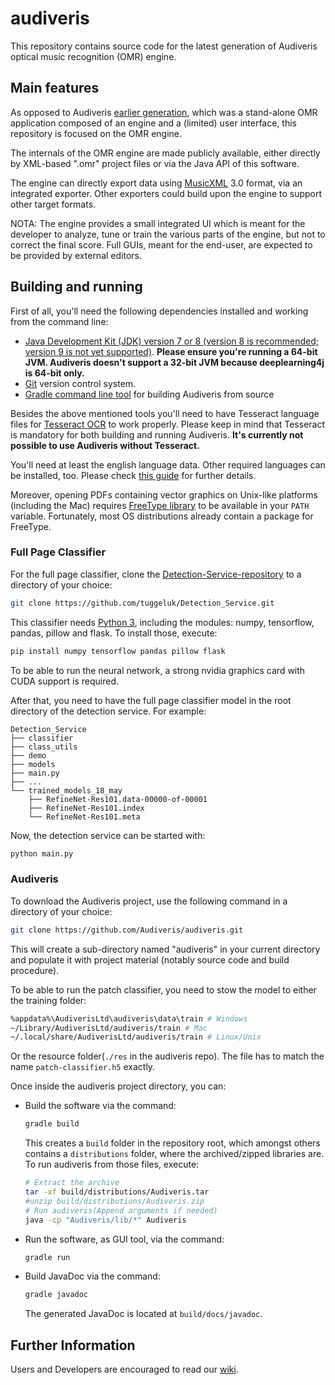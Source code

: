 # audiveris

This repository contains source code for the latest generation of Audiveris optical
music recognition (OMR) engine.

## Main features

As opposed to Audiveris [earlier generation][audiveris-eg], which was a stand-alone OMR application composed
of an engine and a (limited) user interface, this repository is focused on the OMR engine.

The internals of the OMR engine are made publicly available, either directly by XML-based ".omr" 
project files or via the Java API of this software.

The engine can directly export data using [MusicXML][musicxml] 3.0 format, via an integrated exporter.
Other exporters could build upon the engine to support other target formats.

NOTA: The engine provides a small integrated UI which is meant for the developer to analyze, 
tune or train the various parts of the engine, but not to correct the final score.
Full GUIs, meant for the end-user, are expected to be provided by external editors.

## Building and running

First of all, you'll need the following dependencies installed and working from
the command line:

+ [Java Development Kit (JDK) version 7 or 8 (version 8 is recommended; version 9 is not yet supported)][java].
  **Please ensure you're running a 64-bit JVM. Audiveris doesn't support a 32-bit
  JVM because deeplearning4j is 64-bit only.**
+ [Git](https://git-scm.com) version control system.
+ [Gradle command line tool](https://gradle.org) for building Audiveris from source

Besides the above mentioned tools you'll need to have Tesseract language files for
[Tesseract OCR][tesseract] to work properly. Please keep in mind that Tesseract is mandatory
for both building and running Audiveris. __It's currently not possible to use
Audiveris without Tesseract.__

You'll need at least the english language data. Other required languages can be
installed, too. Please check [this guide][tesseract-wiki] for further details.

Moreover, opening PDFs containing vector graphics on Unix-like platforms
(including the Mac) requires [FreeType library][freetype] to be available in your `PATH` variable.
Fortunately, most OS distributions already contain a package for FreeType.

### Full Page Classifier

For the full page classifier, clone the [Detection-Service-repository][detection-service] to a directory of your choice:

```sh
git clone https://github.com/tuggeluk/Detection_Service.git
``` 

This classifier needs [Python 3][python], including the modules: numpy, tensorflow, pandas, pillow and flask. To install those, execute:

```sh
pip install numpy tensorflow pandas pillow flask
```

To be able to run the neural network, a strong nvidia graphics card with CUDA support is required.

After that, you need to have the full page classifier model in the root directory of the detection service. For example:

```
Detection_Service
├── classifier
├── class_utils
├── demo
├── models
├── main.py
├── ...
└── trained_models_18_may
    ├── RefineNet-Res101.data-00000-of-00001
    ├── RefineNet-Res101.index
    └── RefineNet-Res101.meta
```

Now, the detection service can be started with:

```py
python main.py
```

### Audiveris

To download the Audiveris project, use the following command in a directory of your choice:

```sh
git clone https://github.com/Audiveris/audiveris.git
``` 

This will create a sub-directory named "audiveris" in your current directory and populate it with
project material (notably source code and build procedure).

To be able to run the patch classifier, you need to stow the model to either the training folder:
```sh
%appdata%\AudiverisLtd\audiveris\data\train # Windows
~/Library/AudiverisLtd/audiveris/train # Mac
~/.local/share/AudiverisLtd/audiveris/train # Linux/Unix
```

Or the resource folder(`./res` in the audiveris repo). The file has to match the name `patch-classifier.h5` exactly.

Once inside the audiveris project directory, you can:

* Build the software via the command:

    ```sh
    gradle build
    ```
    
    This creates a `build` folder in the repository root, which amongst others contains a `distributions` folder, where the archived/zipped libraries are. To run audiveris from those files, execute:
    
    ```sh
    # Extract the archive
    tar -xf build/distributions/Audiveris.tar
    #unzip build/distributions/Audiveris.zip
    # Run audiveris(Append arguments if needed)
    java -cp "Audiveris/lib/*" Audiveris
    ```

* Run the software, as GUI tool, via the command:

    ```sh
    gradle run
    ```
    
* Build JavaDoc via the command:

    ```sh
    gradle javadoc
    ```
    
    The generated JavaDoc is located at `build/docs/javadoc`.

## Further Information

Users and Developers are encouraged to read our [wiki][audiveris-wiki].

[java]: http://www.oracle.com/technetwork/java/javase/downloads/index.html
[tesseract]: https://github.com/tesseract-ocr/tesseract
[tesseract-wiki]: https://github.com/tesseract-ocr/tesseract/wiki
[freetype]: https://www.freetype.org
[audiveris-wiki]: https://github.com/Audiveris/audiveris/wiki
[audiveris-eg]: https://github.com/Audiveris/audiveris-eg
[audiveris]: https://github.com/Audiveris
[musicxml]: http://www.musicxml.com/
[detection-service]: https://github.com/tuggeluk/Detection_Service
[python]: https://www.python.org/downloads/
